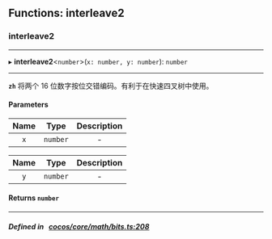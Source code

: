 ## Functions: interleave2

### interleave2


___
▸ **interleave2**<`number`\>(`x: number, y: number`): `number`
___



**`zh`** 将两个 16 位数字按位交错编码。有利于在快速四叉树中使用。




#### Parameters

| Name | Type | Description |
| :------: | :------: | :------: |
| `x` | `number` | - |

| Name | Type | Description |
| :------: | :------: | :------: |
| `y` | `number` | - |


#### Returns `number` 
___


##### Defined in &nbsp;   [cocos/core/math/bits.ts:208](https://github.com/cocos-creator/engine/blob/c7bf6b8a9/cocos/core/math/bits.ts#L208)&nbsp;
